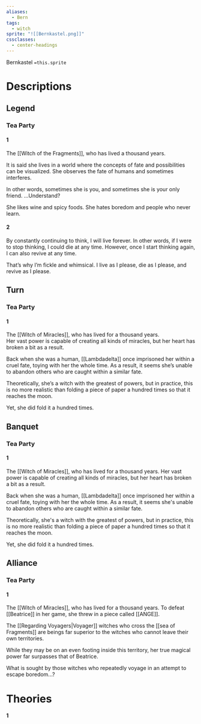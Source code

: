 ```yaml
---
aliases:
  - Bern
tags:
  - witch
sprite: "![[Bernkastel.png]]"
cssclasses:
  - center-headings
---
```

Bernkastel
`=this.sprite`
# Descriptions

## Legend
### Tea Party
#### 1
The [[Witch of the Fragments]], who has lived a thousand years.

It is said she lives in a world where the concepts of fate and possibilities can be visualized. She observes the fate of humans and sometimes interferes.

In other words, sometimes she is you, and sometimes she is your only friend. ...Understand?

She likes wine and spicy foods. She hates boredom and people who never learn.
#### 2
By constantly continuing to think, I will live forever. In other words, if I were to stop thinking, I could die at any time. However, once I start thinking again, I can also revive at any time.

That’s why I’m fickle and whimsical. I live as I please, die as I please, and revive as I please.
## Turn
### Tea Party
#### 1
The [[Witch of Miracles]], who has lived for a thousand years.  
Her vast power is capable of creating all kinds of miracles, but her heart has broken a bit as a result.  

Back when she was a human, [[Lambdadelta]] once imprisoned her within a cruel fate, toying with her the whole time. As a result, it seems she’s unable to abandon others who are caught within a similar fate.  

Theoretically, she’s a witch with the greatest of powers, but in practice, this is no more realistic than folding a piece of paper a hundred times so that it reaches the moon.  

Yet, she did fold it a hundred times.  
## Banquet
### Tea Party
#### 1
The [[Witch of Miracles]], who has lived for a thousand years.
Her vast power is capable of creating all kinds of miracles, but her heart has broken a bit as a result.

Back when she was a human, [[Lambdadelta]] once imprisoned her within a cruel fate, toying with her the whole time. As a result, it seems she's unable to abandon others who are caught within a similar fate.

Theoretically, she's a witch with the greatest of powers, but in practice, this is no more realistic than folding a piece of paper a hundred times so that it reaches the moon.

Yet, she did fold it a hundred times.
## Alliance
### Tea Party
#### 1
The [[Witch of Miracles]], who has lived for a thousand years. To defeat [[Beatrice]] in her game, she threw in a piece called [[ANGE]].

The [[Regarding Voyagers|Voyager]] witches who cross the [[sea of Fragments]] are beings far superior to the witches who cannot leave their own territories.

While they may be on an even footing inside this territory, her true magical power far surpasses that of Beatrice.

What is sought by those witches who repeatedly voyage in an attempt to escape boredom...?
# Theories
#### 1
